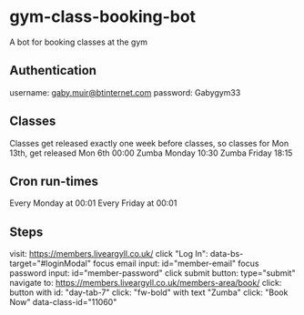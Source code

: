 # gym-class-booking-bot
A bot for booking classes at the gym

## Authentication
username: gaby.muir@btinternet.com
password: Gabygym33

## Classes
Classes get released exactly one week before classes, so classes for Mon 13th, get released Mon 6th 00:00
Zumba Monday 10:30
Zumba Friday 18:15

## Cron run-times
Every Monday at 00:01
Every Friday at 00:01

## Steps
visit: https://members.liveargyll.co.uk/
click "Log In": data-bs-target="#loginModal"
focus email input: id="member-email"
focus password input: id="member-password"
click submit button: type="submit"
navigate to: https://members.liveargyll.co.uk/members-area/book/
click: button with id: "day-tab-7"
click: "fw-bold" with text "Zumba"
click: "Book Now" data-class-id="11060"
